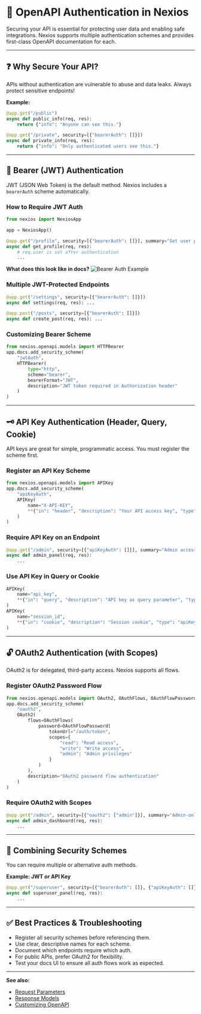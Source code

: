 # 🔐 OpenAPI Authentication in Nexios

Securing your API is essential for protecting user data and enabling safe integrations. Nexios supports multiple authentication schemes and provides first-class OpenAPI documentation for each.

---

## ❓ Why Secure Your API?

APIs without authentication are vulnerable to abuse and data leaks. Always protect sensitive endpoints!

**Example:**

```python
@app.get("/public")
async def public_info(req, res):
    return {"info": "Anyone can see this."}

@app.get("/private", security=[{"bearerAuth": []}])
async def private_info(req, res):
    return {"info": "Only authenticated users see this."}
```

---

## 🔑 Bearer (JWT) Authentication

JWT (JSON Web Token) is the default method. Nexios includes a `bearerAuth` scheme automatically.

### How to Require JWT Auth

```python
from nexios import NexiosApp

app = NexiosApp()

@app.get("/profile", security=[{"bearerAuth": []}], summary="Get user profile (JWT required)")
async def get_profile(req, res):
    # req.user is set after authentication
    ...
```

**What does this look like in docs?**
![Bearer Auth Example](./bearerAuth.png)

### Multiple JWT-Protected Endpoints

```python
@app.get("/settings", security=[{"bearerAuth": []}])
async def settings(req, res): ...

@app.post("/posts", security=[{"bearerAuth": []}])
async def create_post(req, res): ...
```

### Customizing Bearer Scheme

```python
from nexios.openapi.models import HTTPBearer
app.docs.add_security_scheme(
    "jwtAuth",
    HTTPBearer(
        type="http",
        scheme="bearer",
        bearerFormat="JWT",
        description="JWT token required in Authorization header"
    )
)
```

---

## 🗝️ API Key Authentication (Header, Query, Cookie)

API keys are great for simple, programmatic access. You must register the scheme first.

### Register an API Key Scheme

```python
from nexios.openapi.models import APIKey
app.docs.add_security_scheme(
    "apiKeyAuth",
    APIKey(
        name="X-API-KEY",
        **{"in": "header", "description": "Your API access key", "type": "apiKey"}
    )
)
```

### Require API Key on an Endpoint

```python
@app.get("/admin", security=[{"apiKeyAuth": []}], summary="Admin access (API Key)")
async def admin_panel(req, res):
    ...
```

### Use API Key in Query or Cookie

```python
APIKey(
    name="api_key",
    **{"in": "query", "description": "API key as query parameter", "type": "apiKey"}
)
APIKey(
    name="session_id",
    **{"in": "cookie", "description": "Session cookie", "type": "apiKey"}
)
```

---

## 🔓 OAuth2 Authentication (with Scopes)

OAuth2 is for delegated, third-party access. Nexios supports all flows.

### Register OAuth2 Password Flow

```python
from nexios.openapi.models import OAuth2, OAuthFlows, OAuthFlowPassword
app.docs.add_security_scheme(
    "oauth2",
    OAuth2(
        flows=OAuthFlows(
            password=OAuthFlowPassword(
                tokenUrl="/auth/token",
                scopes={
                    "read": "Read access",
                    "write": "Write access",
                    "admin": "Admin privileges"
                }
            )
        ),
        description="OAuth2 password flow authentication"
    )
)
```

### Require OAuth2 with Scopes

```python
@app.get("/admin", security=[{"oauth2": ["admin"]}], summary="Admin-only endpoint")
async def admin_dashboard(req, res):
    ...
```

---

## 🔗 Combining Security Schemes

You can require multiple or alternative auth methods.

**Example: JWT _or_ API Key**

```python
@app.get("/superuser", security=[{"bearerAuth": []}, {"apiKeyAuth": []}])
async def superuser_panel(req, res):
    ...
```

---

## ✅ Best Practices & Troubleshooting

- Register all security schemes before referencing them.
- Use clear, descriptive names for each scheme.
- Document which endpoints require which auth.
- For public APIs, prefer OAuth2 for flexibility.
- Test your docs UI to ensure all auth flows work as expected.

---

**See also:**

- [Request Parameters](./request-parameters.md)
- [Response Models](./response-models.md)
- [Customizing OpenAPI](./customizing-openapi-configuration.md)
